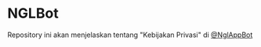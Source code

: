 # NGLBot
Repository ini akan menjelaskan tentang "Kebijakan Privasi" di <a href='https://t.me/NglAppBot' target='_blank' title='NGL (Not Gonna Like)'>@NglAppBot</a>
